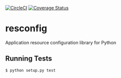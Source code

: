 [![CircleCI](https://circleci.com/gh/okomestudio/resconfig.svg?style=svg)](https://circleci.com/gh/okomestudio/resconfig)
[![Coverage Status](https://coveralls.io/repos/github/okomestudio/resconfig/badge.svg?branch=development)](https://coveralls.io/github/okomestudio/resconfig?branch=development)


# resconfig
Application resource configuration library for Python


## Running Tests

```bash
$ python setup.py test
```
